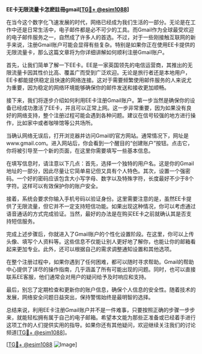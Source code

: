 **EE卡无限流量卡怎麽註冊gmail[[TG💪+ @esim1088](https://t.me/s/esim1088)]**

在当今这个数字化飞速发展的时代，网络已经成为我们生活的一部分。无论是在工作中还是日常生活中，电子邮件都是必不可少的工具。而Gmail作为全球最受欢迎的电子邮件服务之一，自然成了许多人的首选。不过，对于一些刚接触互联网的新手来说，注册Gmail账户可能会显得有些复杂。特别是如果你正在使用EE卡提供的无限流量卡，那么这篇文章将为你详细讲解如何顺利注册Gmail账户。

首先，让我们简单了解一下EE卡。EE是一家英国领先的电信运营商，其推出的无限流量卡因其性价比高、覆盖广而受到广泛欢迎。无论是旅行者还是本地用户，EE卡都能提供稳定且快速的网络连接。这对于需要频繁使用邮件服务的人来说尤为重要，因为稳定的网络环境能够确保你的邮件发送和接收更加顺畅。

接下来，我们将逐步介绍如何利用EE卡注册Gmail账户。第一步当然是确保你的设备已经成功激活了EE卡，并且可以正常上网。这一步非常重要，因为如果没有良好的网络支持，整个注册过程可能会遇到各种问题。建议在信号较强的地方进行操作，比如家中或者咖啡馆等公共场所。

当确认网络无误后，打开浏览器并访问Gmail的官方网站。通常情况下，网址是www.gmail.com。进入网站后，你会看到一个醒目的“创建账户”按钮。点击它，你将被引导至一个新的页面，在这里你需要填写一些基本信息。

在填写信息时，请注意以下几点：首先，选择一个独特的用户名。这是你的Gmail地址的一部分，因此尽量让它简单易记但又具有个人特色。其次，设置一个强密码。一个好的密码应该包含大小写字母、数字以及特殊字符，长度最好不少于8个字符。这样可以有效保护你的账户安全。

接着，系统会要求你输入手机号码以验证身份。这里需要注意的是，虽然EE卡提供了无限流量，但它并不一定支持短信功能。如果出现这种情况，你可以考虑通过语音通话的方式完成验证。当然，最好的办法是在购买EE卡之前就确认其是否支持短信服务。

完成上述步骤后，你就进入了Gmail账户的个性化设置阶段。在这里，你可以上传头像、填写个人资料等。这些信息不仅能让别人更好地了解你，也能让你的邮箱看起来更加专业。此外，还可以根据自己的需求调整通知设置和其他选项。

在整个注册过程中，如果你遇到了任何困难，都可以随时寻求帮助。Gmail的帮助中心提供了详尽的操作指南，几乎涵盖了所有可能出现的问题。同时，也可以直接联系EE客服，他们通常会对用户的疑问给予及时响应和支持。

最后，别忘了定期检查和更新你的账户信息，确保个人信息的安全性。随着技术的发展，网络安全问题日益突出，保持警惕始终是最明智的选择。

总结来说，利用EE卡注册Gmail账户并不是一件难事，只要按照正确的步骤一步步来，就能轻松拥有属于自己的电子邮箱。希望本文能为那些正准备或已经着手进行这项工作的人们提供实用的指导。如果你还有其他疑问，欢迎继续关注我们的讨论频道[[TG💪+ @esim1088](https://t.me/s/esim1088)]。

[[TG💪+ @esim1088](https://t.me/s/esim1088) ![Image](https://i.postimg.cc/4NQfJmqS/Snipaste-2025-05-13-00-14-12.png)]
